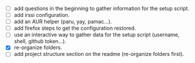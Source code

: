 - [ ] add questions in the beginning to gather information for the setup script.
- [ ] add irssi configuration.
- [ ] add an AUR helper (paru, yay, pamac...).
- [ ] add firefox steps to get the configuration restored.
- [ ] use an interactive way to gather data for the setup script (username, shell, github token...).
- [x] re-organize folders.
- [ ] add project structure section on the readme (re-organize folders first).
